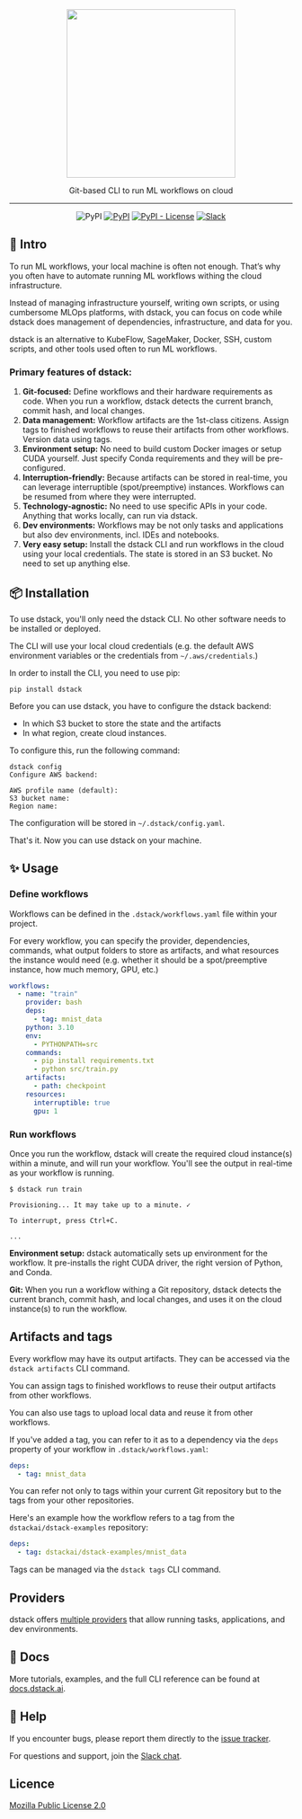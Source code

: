 <div align="center">
<img src="https://raw.githubusercontent.com/dstackai/dstack/master/docs/assets/logo.svg" width="300px"/>    

Git-based CLI to run ML workflows on cloud
______________________________________________________________________

![PyPI](https://img.shields.io/github/workflow/status/dstackai/dstack/Build?logo=github&style=for-the-badge)
[![PyPI](https://img.shields.io/pypi/v/dstack?style=for-the-badge)](https://pypi.org/project/dstack/)
[![PyPI - License](https://img.shields.io/pypi/l/dstack?style=for-the-badge)](https://github.com/dstackai/dstack/blob/master/LICENSE.md)
[![Slack](https://img.shields.io/badge/slack-join-e01563?style=for-the-badge)](https://join.slack.com/t/dstackai/shared_invite/zt-xdnsytie-D4qU9BvJP8vkbkHXdi6clQ)

[//]: # ([![twitter]&#40;https://img.shields.io/twitter/follow/dstackai.svg?style=social&label=Follow&#41;]&#40;https://twitter.com/dstackai&#41;)

</div>

## 👋 Intro

To run ML workflows, your local machine is often not enough. 
That’s why you often have to automate running ML workflows withing the cloud infrastructure.

Instead of managing infrastructure yourself, writing own scripts, or using cumbersome MLOps platforms, with dstack, 
you can focus on code while dstack does management of dependencies, infrastructure, and data for you.

dstack is an alternative to KubeFlow, SageMaker, Docker, SSH, custom scripts, and other tools used often to
run ML workflows.

### Primary features of dstack:

1. **Git-focused:** Define workflows and their hardware requirements as code.
   When you run a workflow, dstack detects the current branch, commit hash, and local changes.
2. **Data management:** Workflow artifacts are the 1st-class citizens.
   Assign tags to finished workflows to reuse their artifacts from other workflows. 
   Version data using tags.
3. **Environment setup:** No need to build custom Docker images or setup CUDA yourself. Just specify Conda 
   requirements and they will be pre-configured.
4. **Interruption-friendly:** Because artifacts can be stored in real-time, you can leverage interruptible 
   (spot/preemptive) instances. Workflows can be resumed from where they were interrupted.
5. **Technology-agnostic:** No need to use specific APIs in your code. Anything that works locally, can run via dstack.
6. **Dev environments:** Workflows may be not only tasks and applications but also dev environments, incl. 
   IDEs and notebooks.
7. **Very easy setup:** Install the dstack CLI and run workflows
   in the cloud using your local credentials. The state is stored in an S3 bucket. 
   No need to set up anything else.

## 📦 Installation

To use dstack, you'll only need the dstack CLI. No other software needs to be installed or deployed.

The CLI will use your local cloud credentials (e.g. the default AWS environment variables 
or the credentials from `~/.aws/credentials`.)

In order to install the CLI, you need to use pip:

```shell
pip install dstack
```

Before you can use dstack, you have to configure the dstack backend:

 * In which S3 bucket to store the state and the artifacts
 * In what region, create cloud instances.

To configure this, run the following command:

```shell
dstack config
Configure AWS backend:

AWS profile name (default):
S3 bucket name:
Region name:
```

The configuration will be stored in `~/.dstack/config.yaml`.

That's it. Now you can use dstack on your machine.

## ✨ Usage

### Define workflows

Workflows can be defined in the `.dstack/workflows.yaml` file within your 
project.

For every workflow, you can specify the provider, dependencies, commands, what output 
folders to store as artifacts, and what resources the instance would need (e.g. whether it should be a 
spot/preemptive instance, how much memory, GPU, etc.)

```yaml
workflows:
  - name: "train"
    provider: bash
    deps:
      - tag: mnist_data
    python: 3.10
    env:
      - PYTHONPATH=src
    commands:
      - pip install requirements.txt
      - python src/train.py
    artifacts: 
      - path: checkpoint
    resources:
      interruptible: true
      gpu: 1
```

### Run workflows

Once you run the workflow, dstack will create the required cloud instance(s) within a minute,
and will run your workflow. You'll see the output in real-time as your 
workflow is running.

```shell
$ dstack run train

Provisioning... It may take up to a minute. ✓

To interrupt, press Ctrl+C.

...
```

**Environment setup:** dstack automatically sets up environment for the workflow. It pre-installs the right CUDA driver, 
the right version of Python, and Conda.

**Git:** When you run a workflow withing a Git repository, dstack detects the current branch, commit hash, 
and local changes, and uses it on the cloud instance(s) to run the workflow.

## Artifacts and tags

Every workflow may have its output artifacts. They can be accessed via the `dstack artifacts` CLI command.

You can assign tags to finished workflows to reuse their output artifacts from other workflows.

You can also use tags to upload local data and reuse it from other workflows.

If you've added a tag, you can refer to it as to a dependency via the `deps` property of your workflow 
in `.dstack/workflows.yaml`:

```yaml
deps:
  - tag: mnist_data
```

You can refer not only to tags within your current Git repository but to the tags from your other 
repositories.

Here's an example how the workflow refers to a tag from the `dstackai/dstack-examples` repository:

```yaml
deps:
  - tag: dstackai/dstack-examples/mnist_data
```

Tags can be managed via the `dstack tags` CLI command.

## Providers

dstack offers [multiple providers](https://docs.dstack.ai/providers) that allow running tasks, applications, 
and dev environments.

## 📘 Docs

More tutorials, examples, and the full CLI reference can be found at [docs.dstack.ai](https://docs.dstack.ai).

## 🛟 Help

If you encounter bugs, please report them directly 
to the [issue tracker](https://github.com/dstackai/dstack/issues).

For questions and support, join the [Slack chat](https://join.slack.com/t/dstackai/shared_invite/zt-xdnsytie-D4qU9BvJP8vkbkHXdi6clQ).

##  Licence

[Mozilla Public License 2.0](LICENSE.md)
